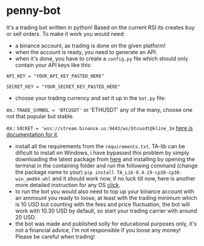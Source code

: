 # penny-bot
It's a trading bot written in python!
Based on the current RSI its creates buy or sell orders.
To make it work you would need:
 - a binance account, as trading is done on the given platform!
 - when the account is ready, you need to generate an API.
 - when it's done, you have to create a ```config.py``` file which should only contain your API keys like this:
 
 ```API_KEY = "YOUR_API_KEY_PASTED_HERE"```
 
 ```SECRET_KEY = "YOUR_SECRET_KEY_PASTED_HERE"```
 
 - choose your trading currency and set it up in the ```bot.py``` file:
 
 ex.: ```TRADE_SYMBOL = 'BTCUSDT'``` or 'ETHUSDT' any of the many, choose one not that popular but stable.
 
 ex.: ```SOCKET = 'wss://stream.binance.us:9443/ws/btcusdt@kline_1m``` [here is documentation for it](https://github.com/binance-us/binance-official-api-docs/blob/master/web-socket-streams.md#klinecandlestick-streams).
 
 - install all the requirements from the ```requirements.txt```. TA-lib can be dificult to install on Windows, i have bypassed this problem by simply downloading the latest package from [here](https://www.lfd.uci.edu/~gohlke/pythonlibs/#ta-lib) and installing by opening the terminal in the containing folder and run the following command (change the package name to your) ```pip install TA_Lib-0.4.19-cp38-cp38-win_amd64.whl``` and it should work now, if no luck till now, here is another more detailed instruction for any OS [click](https://blog.quantinsti.com/install-ta-lib-python/).
 - to run the bot you would also need to top up your binance account with an ammount you ready to loose, at least with the trading minimum which is 10 USD but counting with the fees and price fluctuation, the bot will work with 10.30 USD by default, so start your trading carrier with around 20 USD.
 - the bot was made and published solly for educational purposes only, it's not a financial advice, I'm not responsible if you loose any money! Please be careful when trading!

